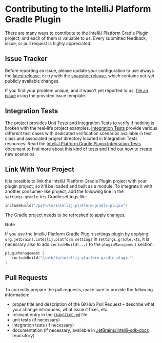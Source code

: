 # Contributing to the IntelliJ Platform Gradle Plugin

There are many ways to contribute to the IntelliJ Platform Gradle Plugin project, and each of them is valuable to us.
Every submitted feedback, issue, or pull request is highly appreciated.

## Issue Tracker

Before reporting an issue, please update your configuration to use always
the [latest release](https://github.com/JetBrains/intellij-platform-gradle-plugin/releases), or try with
the [snapshot release](https://plugins.jetbrains.com/docs/intellij/tools-intellij-platform-gradle-plugin.html#snapshot-release), which contains not-yet publicly
available changes.

If you find your problem unique, and it wasn't yet reported to us, [file an issue](https://github.com/JetBrains/intellij-platform-gradle-plugin/issues/new)
using the provided issue template.

## Integration Tests

The project provides Unit Tests and Integration Tests to verify if nothing is broken with the real-life project examples.
[Integration Tests](https://github.com/JetBrains/intellij-platform-gradle-plugin/tree/main/src/integrationTest) provide various different test cases with
dedicated verification scenarios available in test class and associated project directory located in Integration Tests resources.
Read the [IntelliJ Platform Gradle Plugin Integration Tests](INTEGRATION_TESTS.md) document to find more about this kind of tests and find out how to create new
scenarios.

## Link With Your Project

It is possible to link the IntelliJ Platform Gradle Plugin project with your plugin project, so it'll be loaded and built as a module.
To integrate it with another consumer-like project, add the following line in the `settings.gradle.kts` Gradle settings file:

```kotlin
includeBuild("/path/to/intellij-platform-gradle-plugin")
```

The Gradle project needs to be refreshed to apply changes.

> [!NOTE]  
> 
> If you use the IntelliJ Platform Gradle Plugin settings plugin by applying `org.jetbrains.intellij.platform.settings` in `settings.gradle.kts`, it is necessary also to add `includeBuild(...)` to the `pluginManagement` section:
> 
> ```kotlin
> pluginManagement {
>    includeBuild("/path/to/intellij-platform-gradle-plugin")
> }
> ```

## Pull Requests

To correctly prepare the pull requests, make sure to provide the following information:

- proper title and description of the GitHub Pull Request – describe what your change introduces, what issue it fixes, etc.
- relevant entry in the [`CHANGELOG.md`](https://github.com/JetBrains/intellij-platform-gradle-plugin/blob/main/CHANGELOG.md) file
- unit tests (if necessary)
- integration tests (if necessary)
- documentation (if necessary, available in [JetBrains/intellij-sdk-docs](https://github.com/JetBrains/intellij-sdk-docs/tree/main/topics/appendix/tools/intellij_platform_gradle_plugin) repository)
